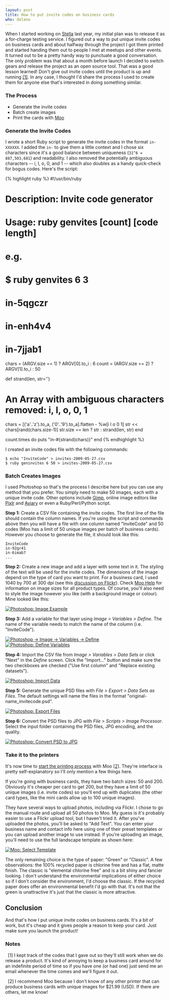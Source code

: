 ```yaml
---
layout: post
title: How to put invite codes on business cards
who: delano
---
```


When I started working on [Stella](/products/stella/) last year, my initial plan was to release it as a for-charge testing service. I figured out a way to put unique invite codes on business cards and about halfway through the project I got them printed and started handing them out to people I met at meetups and other events. It turned out to be a pretty handy way to punctuate a good conversation. The only problem was that about a month before launch I decided to switch gears and release the project as an open source tool. That was a good lesson learned! Don't give out invite codes until the product is up and running <a href="#[1]">[1]</a>. In any case, I thought I'd share the process I used to create them for anyone else that's interested in doing something similar.

### The Process ###

* Generate the invite codes
* Batch create images
* Print the cards with [Moo](http://moo.com/) 

### Generate the Invite Codes ###

I wrote a short Ruby script to generate the invite codes in the format `in-XXXXXX`. I added the `in-` to give them a little context and I chose six characters since it's a good balance between uniqueness (`31^6 = 887,503,681`) and readability. I also removed the potentially ambiguous characters -- i, l, o, 0, and 1 -- which also doubles as a handy quick-check for bogus codes. Here's the script:

{% highlight ruby %}
#!/usr/bin/ruby

# Description: Invite code generator
# Usage: ruby genvites [count] [code length]
# 
# e.g.
#
# $ ruby genvites 6 3
# in-5qgczr
# in-enh4v4
# in-7jjab1

chars = (ARGV.size == 1) ? ARGV[0].to_i : 6
count = (ARGV.size == 2) ? ARGV[1].to_i : 50

def strand(len, str='')
   # An Array with ambiguous characters removed: i, l, o, 0, 1
   chars = [('a'..'z').to_a, ('0'..'9').to_a].flatten - %w[i l o 0 1]
   str << chars[rand(chars.size-1)]
   str.size == len ? str : strand(len, str)
end

count.times do 
  puts "in-#{strand(chars)}"
end
{% endhighlight %}

I created an invite codes file with the following commands:

    $ echo "InviteCode" > invites-2009-05-27.csv
    $ ruby geninvites 6 50 > invites-2009-05-27.csv

### Batch Creates Images ###

I used Photoshop so that's the process I describe here but you can use any method that you prefer. You simply need to make 50 images, each with a unique invite code. Other options include [Gimp](http://www.gimp.org/), online image editors like [Pixlr](http://pixlr.com/) and [Aviary](http://aviary.com/home) or even a Ruby/Perl/Python script.

**Step 1:** Create a CSV file containing the invite codes. The first line of the file should contain the column names. If you're using the script and commands above then you will have a file with one column named "InviteCode" and 50 codes (Moo has a limit of 50 unique images per batch of business cards). However you choose to generate the file, it should look like this:

    InviteCode
    in-92gr41
    in-6imab7
    ...

**Step 2:** Create a new image and add a layer with some text in it. The styling of the text will be used for the invite codes. The dimensions of the image depend on the type of card you want to print. For a business card, I used 1040 by 700 at 300 dpi (see this [discussion on Flickr](http://www.flickr.com/groups/moo/discuss/72157605993507176/)). Check [Moo Help](http://us.moo.com/en/help/index.php) for information on image sizes for all product types. Of course, you'll also need to style the image however you like (with a background image or colour). Mine looked like this:

<a class="graphic" href="http://farm4.static.flickr.com/3354/3572255315_f828787ed4_o.png"><img src="http://farm4.static.flickr.com/3354/3572255315_b97eba8481_m.jpg" alt="Photoshop: Image Example" border="0" /></a>

**Step 3:** Add a variable for that layer using *Image &gt; Variables &gt; Define*. The name of the variable needs to match the name of the column (i.e. "InviteCode"). 

<a class="graphic" href="http://farm4.static.flickr.com/3330/3569725337_f741cac35f_o.png"><img src="http://farm4.static.flickr.com/3330/3569725337_85832200e2_m.jpg" alt="Photoshop -&gt; Image -&gt; Variables -&gt; Define" border="0" /></a>
<br/>
<a class="graphic" href="http://farm4.static.flickr.com/3613/3569725403_7bc9330090_o.png"><img src="http://farm4.static.flickr.com/3613/3569725403_1436288125_m.jpg" alt="Photoshop: Define Variables" border="0" /></a>

**Step 4:** Import the CSV file from *Image &gt; Variables &gt; Data Sets* or click "Next" in the *Define* screen. Click the "Import..." button and make sure the two checkboxes are checked ("Use first column" and "Replace existing datasets"). 

<a class="graphic" href="http://farm4.static.flickr.com/3649/3569725463_922facf613_o.png"><img src="http://farm4.static.flickr.com/3649/3569725463_7e6dd9e25e_m.jpg" alt="Photoshop: Import Data" border="0" /></a>

**Step 5:** Generate the unique PSD files with *File &gt; Export &gt; Data Sets as Files*. The default settings will name the files in the format "original-name_invitecode.psd".

<a class="graphic" href="http://farm4.static.flickr.com/3323/3569725537_c2706cee5e_o.png"><img src="http://farm4.static.flickr.com/3323/3569725537_cc920f2fc3_m.jpg" alt="Photoshop: Export Files" border="0" /></a>

**Step 6:** Convert the PSD files to JPG with *File &gt; Scripts &gt; Image Processor*. Select the input folder containing the PSD files, JPG encoding, and the quality. 

<a class="graphic" href="http://farm4.static.flickr.com/3593/3569852523_955101ee51_o.png"><img src="http://farm4.static.flickr.com/3593/3569852523_1e6a33da4b_m.jpg" border="0" alt="Photoshop: Convert PSD to JPG" /></a>


### Take it to the printers ###

It's now time to [start the printing process](http://www.moo.com/en/products/) with Moo <a href="#[2]">[2]</a>. They're interface is pretty self-explanatory so I'll only mention a few things here. 

If you're going with business cards, they have two batch sizes: 50 and 200. Obviously it's cheaper per card to get 200, but they have a limit of 50 unique images (i.e. invite codes) so you'll end up with duplicates (the other card types, like the mini cards allow up to 100 unique images). 

They have several ways to upload photos, including via Flickr. I chose to go the manual route and upload all 50 photos to Moo. My guess is it's probably easier to use a Flickr upload tool, but I haven't tried it. After you've uploaded the photos, you'll be asked to "Add Text". You can enter your business name and contact info here using one of their preset templates or you can upload another image to use instead. If you're uploading an image, you'll need to use the full landscape template as shown here:

<a class="graphic" href="http://farm3.static.flickr.com/2425/3570537526_3e6a29dbd4_o.png"><img src="http://farm3.static.flickr.com/2425/3570537526_32d0fd2f85_m.jpg" border="0" alt="Moo: Select Template" /></a>

The only remaining choice is the type of paper: "Green" or "Classic". A few observations: the 100% recycled paper is chlorine free and has a flat, matte finish. The classic is "elemental chlorine free" and is a bit shiny and fancier looking. I don't understand the environmental implications of either choice so if I don't consider the environment, I'd choose the classic. If the recycled paper does offer an environmental benefit I'd go with that. It's not that the green is unattractive it's just that the classic is more attractive. 

## Conclusion ##

And that's how I put unique invite codes on business cards. It's a bit of work, but it's cheap and it gives people a reason to keep your card. Just make sure you launch the product!


### Notes ###

<p><a name="[1]">&nbsp;</a> [1] I kept track of the codes that I gave out so they'll still work when we do release a product. It's kind of annoying to keep a business card around for an indefinite period of time so if you have one (or had one) just send me an email whenever the time comes and we'll figure it out.</p>

<p><a name="[2]">&nbsp;</a> [2] I recommend Moo because I don't know of any other printer that can produce business cards with unique images for $21.99 (USD). If there are others, let me know!</p>

